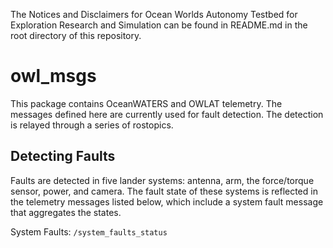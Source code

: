 The Notices and Disclaimers for Ocean Worlds Autonomy Testbed for
Exploration Research and Simulation can be found in README.md in the
root directory of this repository.

owl_msgs
===================

This package contains OceanWATERS and OWLAT telemetry. The messages
defined here are currently used for fault detection. The
detection is relayed through a series of rostopics.


## Detecting Faults

Faults are detected in five lander systems: antenna, arm, the
force/torque sensor, power, and camera.  The fault state of these
systems is reflected in the telemetry messages listed below, which
include a system fault message that aggregates the states.

System Faults: `/system_faults_status`

